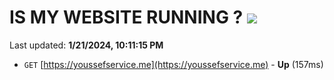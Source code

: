 # IS MY WEBSITE RUNNING ? [![](https://img.shields.io/static/v1?label=Sponsor&message=%E2%9D%A4&logo=GitHub&color=%23fe8e86)](https://github.com/sponsors/<username>)

Last updated: **1/21/2024, 10:11:15 PM**

- `GET` [https://youssefservice.me](https://youssefservice.me) - **Up** (157ms)
